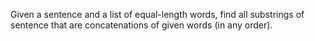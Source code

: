 Given a sentence and a list of equal-length words, find all substrings of
sentence that are concatenations of given words (in any order).
